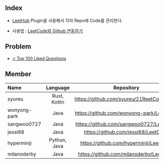 ## Index

* [LeetHub](https://github.com/QasimWani/LeetHub) Plugin을 사용해서 각자 Repo에 Code를 관리한다.

* 사용법 : [LeetCode와 Github 연동하기](https://blog.naver.com/adamdoha/222339579487)


## Problem

* [🔥 Top 100 Liked Questions](https://leetcode.com/problemset/all/?listId=79h8rn6)


## Member

| Name | Language | Repository |
|:---|:---:|:---:|
|syureu | Rust, Kotlin | https://github.com/syureu/21ReetCodeStudy |
| wonyong-park| Java |https://github.com/wonyong-park/LeetCode  | 
| sangwoo0727 | Java | https://github.com/sangwoo0727/LeetCode |
| jessi68 | Java | https://github.com/jessi68/LeetCode |
| hyperminji | Python, Java | https://github.com/hyperminji/LeetCode |
| milanoderby | Java | https://github.com/milanoderby/LeetCode |
